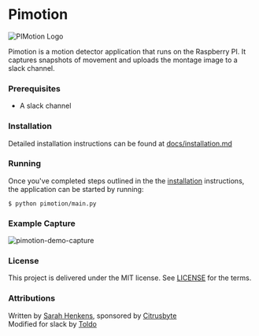 Pimotion
========

![PIMotion Logo](docs/logo-256.png?raw=true)

Pimotion is a motion detector application that runs on the Raspberry PI. It captures snapshots of movement and uploads the montage image to a slack channel.

### Prerequisites

* A slack channel

### Installation

Detailed installation instructions can be found at [docs/installation.md](docs/installation.md)

### Running

Once you've completed steps outlined in the the [installation](docs/installation.md) instructions, the application can be started by running:

	$ python pimotion/main.py

### Example Capture
![pimotion-demo-capture](https://raw.githubusercontent.com/citrusbyte/pimotion/master/docs/pimotion-demo-capture.jpg)

### License

This project is delivered under the MIT license. See [LICENSE](LICENSE) for the terms.

### Attributions

Written by [Sarah Henkens](https://github.com/sarahhenkens), sponsored by [Citrusbyte](https://citrusbyte.com/)  
Modified for slack by [Toldo](https://github.com/luto65)
